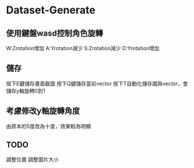 # Dataset-Generate
## 使用鍵盤wasd控制角色旋轉
W:Zrotation增加 A:Yrotation減少 S:Zrotation減少 D:Yrotation增加
## 儲存
按下E鍵儲存畫面截圖
按下Q鍵儲存當前vector
按下T自動化儲存圖與vector，會儲存y軸旋轉0到1
## 考慮修改y軸旋轉角度
由原本的5度改為十度，效果較為明顯
## TODO
調整位置
調整圖片大小